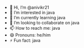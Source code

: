 - 👋 Hi, I’m @anivikr21
- 👀 I’m interested in java
- 🌱 I’m currently learning java
- 💞️ I’m looking to collaborate on java
- 📫 How to reach me: java
- 😄 Pronouns: he/him
- ⚡ Fun fact: java

<!---
anivikr21/anivikr21 is a ✨ special ✨ repository because its `README.md` (this file) appears on your GitHub profile.
You can click the Preview link to take a look at your changes.
--->
